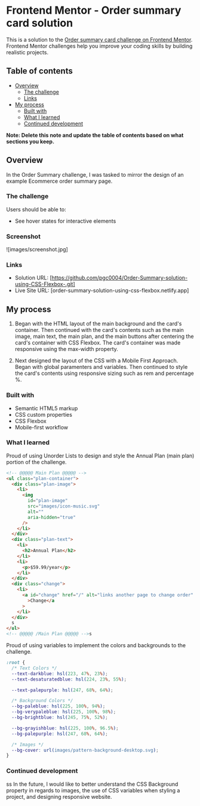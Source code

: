 # Frontend Mentor - Order summary card solution

This is a solution to the [Order summary card challenge on Frontend Mentor](https://www.frontendmentor.io/challenges/order-summary-component-QlPmajDUj). Frontend Mentor challenges help you improve your coding skills by building realistic projects.

## Table of contents

- [Overview](#overview)
  - [The challenge](#the-challenge)
  - [Links](#links)
- [My process](#my-process)
  - [Built with](#built-with)
  - [What I learned](#what-i-learned)
  - [Continued development](#continued-development)

**Note: Delete this note and update the table of contents based on what sections you keep.**

## Overview

In the Order Summary challenge, I was tasked to mirror the design of an example Ecommerce order summary page.

### The challenge

Users should be able to:

- See hover states for interactive elements

### Screenshot

![images/screenshot.jpg]

### Links

- Solution URL: [https://github.com/pgc0004/Order-Summary-solution-using-CSS-Flexbox-.git]
- Live Site URL: [order-summary-solution-using-css-flexbox.netlify.app]

## My process

1. Began with the HTML layout of the main background and the card's container. Then continued with the card's contents such as the main image, main text, the main plan, and the main buttons after centering the card's container with CSS Flexbox. The card's container was made responsive using the max-width property.

2. Next designed the layout of the CSS with a Mobile First Approach. Began with global paramenters and variables. Then continued to style the card's contents using responsive sizing such as rem and percentage %.

### Built with

- Semantic HTML5 markup
- CSS custom properties
- CSS Flexbox
- Mobile-first workflow

### What I learned

Proud of using Unorder Lists to design and style the Annual Plan (main plan) portion of the challenge.

```html
<!-- @@@@@ Main Plan @@@@@ -->
<ul class="plan-container">
  <div class="plan-image">
    <li>
      <img
        id="plan-image"
        src="images/icon-music.svg"
        alt=""
        aria-hidden="true"
      />
    </li>
  </div>
  <div class="plan-text">
    <li>
      <h2>Annual Plan</h2>
    </li>
    <li>
      <p>$59.99/year</p>
    </li>
  </div>
  <div class="change">
    <li>
      <a id="change" href="/" alt="links another page to change order"
        >Change</a
      >
    </li>
  </div>
  s
</ul>
<!-- @@@@@ /Main Plan @@@@@ -->s
```

Proud of using variables to implement the colors and backgrounds to the challenge.

```css
:root {
  /* Text Colors */
  --text-darkblue: hsl(223, 47%, 23%);
  --text-desaturatedblue: hsl(224, 23%, 55%);

  --text-palepurple: hsl(247, 68%, 64%);

  /* Background Colors */
  --bg-paleblue: hsl(225, 100%, 94%);
  --bg-verypaleblue: hsl(225, 100%, 98%);
  --bg-brightblue: hsl(245, 75%, 52%);

  --bg-grayishblue: hsl(225, 100%, 96.5%);
  --bg-palepurple: hsl(247, 68%, 64%);

  /* Images */
  --bg-cover: url(images/pattern-background-desktop.svg);
}
```

### Continued development

ss
In the future, I would like to better understand the CSS Background property in regards to images, the use of CSS variables when styling a project, and designing responsive website.
